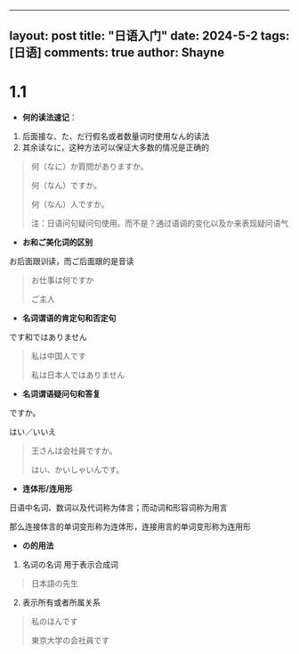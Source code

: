 

---
layout: post
title: "日语入门"
date:   2024-5-2
tags: [日语]
comments: true
author: Shayne
---

# 1.1

* **何的读法速记**：

1. 后面接な、た、だ行假名或者数量词时使用なん的读法
2. 其余读なに，这种方法可以保证大多数的情况是正确的

> 何（なに）か質問がありますか。
>
> 何（なん）ですか。
>
> 何（なん）人ですか。
>
> 注：日语问句疑问句使用。而不是？通过语调的变化以及か来表现疑问语气

* **お和ご美化词的区别**

お后面跟训读，而ご后面跟的是音读

> お仕事は何ですか
>
> ご主人

* **名词谓语的肯定句和否定句**

です和ではありません

> 私は中国人です
>
> 私は日本人ではありません

* **名词谓语疑问句和答复**

ですか。

はい／いいえ

> 王さんは会社員ですか。
>
> はい、かいしゃいんです。

* **连体形/连用形**

日语中名词、数词以及代词称为体言；而动词和形容词称为用言

那么连接体言的单词变形称为连体形，连接用言的单词变形称为连用形

* **の的用法**

1. 名词の名词 用于表示合成词

> 日本語の先生

2. 表示所有或者所属关系

> 私のほんです
>
> 東京大学の会社員です
